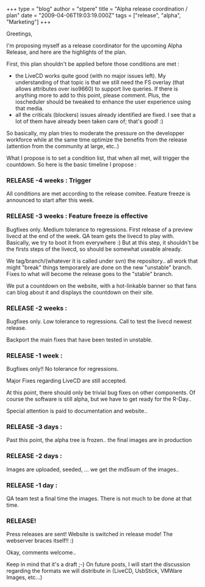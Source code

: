 +++
type = "blog"
author = "stpere"
title = "Alpha release coordination / plan"
date = "2009-04-06T19:03:19.000Z"
tags = ["release", "alpha", "Marketing"]
+++

Greetings,

I'm proposing myself as a release coordinator for the upcoming Alpha Release, and here are the highlights of the plan.

First, this plan shouldn't be applied before those conditions are met :

<ul>
<li>the LiveCD works quite good (with no major issues left).  My understanding of that topic is that we still need the FS overlay (that allows attributes over iso9660) to support live queries.  If there is anything more to add to this point, please comment.  Plus, the ioscheduler should be tweaked to enhance the user experience using that media.
</li>
<li>
all the criticals (blockers) issues already identified are fixed.  I see that a lot of them have already been taken care of; that's good! :)
</li>
</ul>
So basically, my plan tries to moderate the pressure on the developper workforce while at the same time optimize the benefits from the release (attention from the community at large, etc..)

What I propose is to set a condition list, that when all met, will trigger the countdown.  So here is the basic timeline I propose :


<h3>RELEASE -4 weeks : Trigger</h3>

All conditions are met according to the release comitee. Feature freeze is announced to start after this week.


<h3>RELEASE -3 weeks : Feature freeze is effective</h3>

Bugfixes only. Medium tolerance to regressions.
First release of a preview livecd at the end of the week.
QA team gets the livecd to play with.  Basically, we try to boot it from everywhere :) But at this step, it shouldn't be the firsts steps of the livecd, so should be somewhat useable already.

We tag/branch/(whatever it is called under svn) the repository.. all work that might "break" things temporarely are done on the new "unstable" branch.  Fixes to what will become the release goes to the "stable" branch.

We put a countdown on the website, with a hot-linkable banner so that fans can blog about it and displays the countdown on their site.

<h3>RELEASE -2 weeks :</h3>

Bugfixes only. Low tolerance to regressions.
Call to test the livecd newest release.

Backport the main fixes that have been tested in unstable.

<h3>RELEASE -1 week :</h3>

Bugfixes only!! No tolerance for regressions.

Major Fixes regarding LiveCD are still accepted.
 
At this point, there should only be trivial bug fixes on other components. Of course the software is still alpha, but we have to get ready for the R-Day..

Special attention is paid to documentation and website..

<h3>RELEASE -3 days :</h3>

Past this point, the alpha tree is frozen.. the final images are in production

<h3>RELEASE -2 days :</h3>

Images are uploaded, seeded, ... we get the md5sum of the images..

<h3>RELEASE -1 day :</h3>

QA team test a final time the images. There is not much to be done at that time.

<h3>RELEASE!</h3>

Press releases are sent! Website is switched in release mode! The webserver braces itself!! :)

Okay, comments welcome..

Keep in mind that it's a draft ;-) On future posts, I will start the discussion regarding the formats we will distribute in (LiveCD, UsbStick, VMWare Images, etc...)
